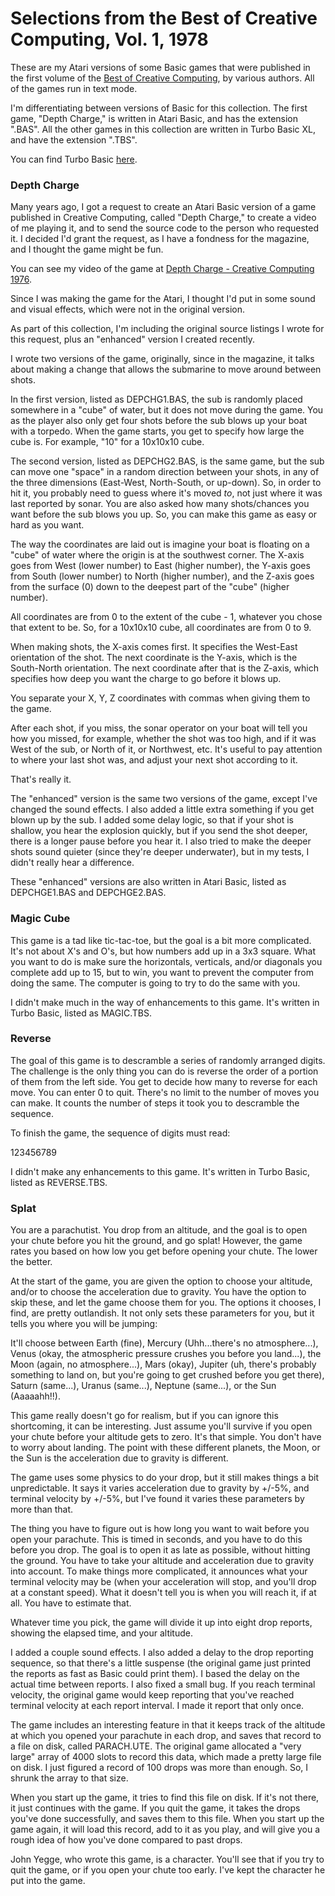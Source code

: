 # Selections from the Best of Creative Computing, Vol. 1, 1978

These are my Atari versions of some Basic games that were published in the first volume of the [Best of Creative Computing](https://archive.org/details/Best_of_Creative_Computing_Vol_1_1978_Creative_Computing_Press/mode/2up),
by various authors. All of the games run in text mode.

I'm differentiating between versions of Basic for this collection. The first game, "Depth Charge," is written in Atari Basic,
and has the extension ".BAS". All the other games in this collection are written in Turbo Basic XL, and have the extension
".TBS".

You can find Turbo Basic [here](https://atariwiki-org.translate.goog/wiki/Wiki.jsp?page=Turbo-BASIC+XL&_x_tr_sl=pl&_x_tr_tl=en&_x_tr_hl=en&_x_tr_pto=wapp).

### Depth Charge

Many years ago, I got a request to create an Atari Basic version of a game published in Creative Computing, called "Depth
Charge," to create a video of me playing it, and to send the source code to the person who requested it. I decided I'd grant
the request, as I have a fondness for the magazine, and I thought the game might be fun.

You can see my video of the game at [Depth Charge - Creative Computing 1976](https://youtu.be/xf1bEEx80aM).

Since I was making the game for the Atari, I thought I'd put in some sound and visual effects, which were not in the original
version.

As part of this collection, I'm including the original source listings I wrote for this request, plus an "enhanced" version
I created recently.

I wrote two versions of the game, originally, since in the magazine, it talks about making a change that allows the submarine
to move around between shots.

In the first version, listed as DEPCHG1.BAS, the sub is randomly placed somewhere in a "cube" of water, but it does not move
during the game. You as the player also only get four shots before the sub blows up your boat with a torpedo. When the game
starts, you get to specify how large the cube is. For example, "10" for a 10x10x10 cube.

The second version, listed as DEPCHG2.BAS, is the same game, but the sub can move one "space" in a random direction
between your shots, in any of the three dimensions (East-West, North-South, or up-down). So, in order to hit it, you probably
need to guess where it's moved *to*, not just where it was last reported by sonar. You are also asked how many shots/chances
you want before the sub blows you up. So, you can make this game as easy or hard as you want.

The way the coordinates are laid out is imagine your boat is floating on a "cube" of water where the origin is at the
southwest corner. The X-axis goes from West (lower number) to East (higher number), the Y-axis goes from South (lower number)
to North (higher number), and the Z-axis goes from the surface (0) down to the deepest part of the "cube" (higher number).

All coordinates are from 0 to the extent of the cube - 1, whatever you chose that extent to be. So, for a 10x10x10 cube, all
coordinates are from 0 to 9.

When making shots, the X-axis comes first. It specifies the West-East orientation of the shot. The next coordinate is
the Y-axis, which is the South-North orientation. The next coordinate after that is the Z-axis, which specifies how deep you
want the charge to go before it blows up.

You separate your X, Y, Z coordinates with commas when giving them to the game.

After each shot, if you miss, the sonar operator on your boat will tell you how you missed, for example, whether the shot was
too high, and if it was West of the sub, or North of it, or Northwest, etc. It's useful to pay attention to where your last
shot was, and adjust your next shot according to it.

That's really it.

The "enhanced" version is the same two versions of the game, except I've changed the sound effects. I also added a little
extra something if you get blown up by the sub. I added some delay logic, so that if your shot is shallow, you hear the
explosion quickly, but if you send the shot deeper, there is a longer pause before you hear it. I also tried to make the
deeper shots sound quieter (since they're deeper underwater), but in my tests, I didn't really hear a difference.

These "enhanced" versions are also written in Atari Basic, listed as DEPCHGE1.BAS and DEPCHGE2.BAS.

### Magic Cube

This game is a tad like tic-tac-toe, but the goal is a bit more complicated. It's not about X's and O's, but how numbers add
up in a 3x3 square. What you want to do is make sure the horizontals, verticals, and/or diagonals you complete add up to 15,
but to win, you want to prevent the computer from doing the same. The computer is going to try to do the same with you.

I didn't make much in the way of enhancements to this game. It's written in Turbo Basic, listed as MAGIC.TBS.

### Reverse

The goal of this game is to descramble a series of randomly arranged digits. The challenge is the only thing you can do is
reverse the order of a portion of them from the left side. You get to decide how many to reverse for each move. You can enter
0 to quit. There's no limit to the number of moves you can make. It counts the number of steps it took you to descramble the
sequence.

To finish the game, the sequence of digits must read:

123456789

I didn't make any enhancements to this game. It's written in Turbo Basic, listed as REVERSE.TBS.

### Splat

You are a parachutist. You drop from an altitude, and the goal is to open your chute before you hit the ground, and go splat!
However, the game rates you based on how low you get before opening your chute. The lower the better.

At the start of the game, you are given the option to choose your altitude, and/or to choose the acceleration due to gravity.
You have the option to skip these, and let the game choose them for you. The options it chooses, I find, are pretty
outlandish. It not only sets these parameters for you, but it tells you where you will be jumping:

It'll choose between Earth (fine), Mercury (Uhh...there's no atmosphere...), Venus (okay, the atmospheric pressure crushes
you before you land...), the Moon (again, no atmosphere...), Mars (okay), Jupiter (uh, there's probably something to land
on, but you're going to get crushed before you get there), Saturn (same...), Uranus (same...), Neptune (same...), or the
Sun (Aaaaahh!!).

This game really doesn't go for realism, but if you can ignore this shortcoming, it can be interesting. Just assume you'll
survive if you open your chute before your altitude gets to zero. It's that simple. You don't have to worry about landing.
The point with these different planets, the Moon, or the Sun is the acceleration due to gravity is different.

The game uses some physics to do your drop, but it still makes things a bit unpredictable. It says it varies acceleration due
to gravity by +/-5%, and terminal velocity by +/-5%, but I've found it varies these parameters by more than that.

The thing you have to figure out is how long you want to wait before you open your parachute. This is timed in seconds, and
you have to do this before you drop. The goal is to open it as late as possible, without hitting the ground. You have to take
your altitude and acceleration due to gravity into account. To make things more complicated, it announces what your terminal
velocity may be (when your acceleration will stop, and you'll drop at a constant speed). What it doesn't tell you is when you
will reach it, if at all. You have to estimate that.

Whatever time you pick, the game will divide it up into eight drop reports, showing the elapsed time, and your altitude.

I added a couple sound effects. I also added a delay to the drop reporting sequence, so that there's a little suspense (the
original game just printed the reports as fast as Basic could print them). I based the delay on the actual time between
reports. I also fixed a small bug. If you reach terminal velocity, the original game would keep reporting that you've reached
terminal velocity at each report interval. I made it report that only once.

The game includes an interesting feature in that it keeps track of the altitude at which you opened your parachute in each
drop, and saves that record to a file on disk, called PARACH.UTE. The original game allocated a "very large" array of 4000
slots to record this data, which made a pretty large file on disk. I just figured a record of 100 drops was more than
enough. So, I shrunk the array to that size.

When you start up the game, it tries to find this file on disk. If it's not there, it just continues with the game. If you
quit the game, it takes the drops you've done successfully, and saves them to this file. When you start up the game again,
it will load this record, add to it as you play, and will give you a rough idea of how you've done compared to past drops.

John Yegge, who wrote this game, is a character. You'll see that if you try to quit the game, or if you open your chute too
early. I've kept the character he put into the game.
